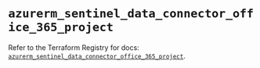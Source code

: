 # `azurerm_sentinel_data_connector_office_365_project`

Refer to the Terraform Registry for docs: [`azurerm_sentinel_data_connector_office_365_project`](https://registry.terraform.io/providers/hashicorp/azurerm/3.110.0/docs/resources/sentinel_data_connector_office_365_project).

